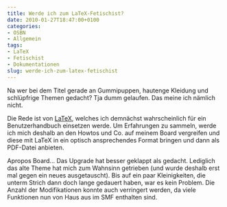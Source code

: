 ```yaml
---
title: Werde ich zum LaTeX-Fetischist?
date: 2010-01-27T18:47:00+0100
categories:
- OSBN
- Allgemein
tags:
- LaTeX
- Fetischist
- Dokumentationen
slug: werde-ich-zum-latex-fetischist
---
```

Na wer bei dem Titel gerade an Gummipuppen, hautenge Kleidung und schlüpfrige Themen gedacht? Tja dumm gelaufen. Das meine ich nämlich nicht.

Die Rede ist von [LaTeX](http://de.wikipedia.org/w/index.php?title=LaTeX&amp;oldid=69819450 "LaTeX"), welches ich demnächst wahrscheinlich für ein Benutzerhandbuch einsetzen werde. Um Erfahrungen zu sammeln, werde ich mich deshalb an den Howtos und Co. auf meinem Board vergreifen und diese mit LaTeX in ein optisch ansprechendes Format bringen und dann als PDF-Datei anbieten.

Apropos Board... Das Upgrade hat besser geklappt als gedacht. Lediglich das alte Theme hat mich zum Wahnsinn getrieben (und wurde deshalb erst mal gegen ein neues ausgetauscht). Bis auf ein paar Kleinigkeiten, die unterm Strich dann doch lange gedauert haben, war es kein Problem. Die Anzahl der Modifikationen konnte auch verringert werden, da viele Funktionen nun von Haus aus im SMF enthalten sind.